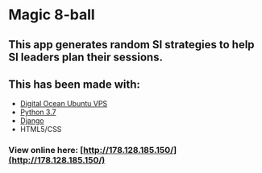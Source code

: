 # Magic 8-ball
## This app generates random SI strategies to help SI leaders plan their sessions.
## This has been made with: 
* [Digital Ocean Ubuntu VPS](https://www.digitalocean.com/community/tutorials/how-to-install-the-django-web-framework-on-ubuntu-18-04)
* [Python 3.7](https://www.python.org/downloads/release/python-370/)
* [Django](https://www.djangoproject.com/)
* HTML5/CSS

### View online here: [http://178.128.185.150/](http://178.128.185.150/)
